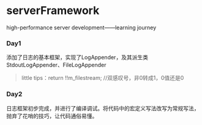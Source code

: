 # serverFramework
high-performance server development——learning journey

### Day1

添加了日志的基本框架，实现了LogAppender，及其派生类StdoutLogAppender、FileLogAppender

> little tips：return !!m_filestream; //双感叹号，非0转成1，0值还是0

### Day2

日志框架初步完成，并进行了编译调试。将代码中的宏定义写法改写为常规写法，抛弃了花哨的技巧，让代码通俗易懂。